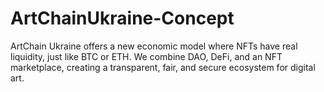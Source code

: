 # ArtChainUkraine-Concept
ArtChain Ukraine offers a new economic model where NFTs have real liquidity, just like BTC or ETH. We combine DAO, DeFi, and an NFT marketplace, creating a transparent, fair, and secure ecosystem for digital art.
